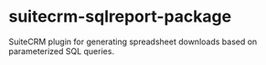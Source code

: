 # suitecrm-sqlreport-package

SuiteCRM plugin for generating spreadsheet downloads based on parameterized SQL queries.
